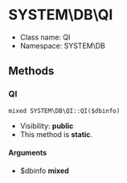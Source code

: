 SYSTEM\DB\QI
===============






* Class name: QI
* Namespace: SYSTEM\DB







Methods
-------


### QI

    mixed SYSTEM\DB\QI::QI($dbinfo)





* Visibility: **public**
* This method is **static**.


#### Arguments
* $dbinfo **mixed**


